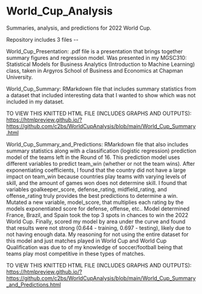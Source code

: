 # World_Cup_Analysis
Summaries, analysis, and predictions for 2022 World Cup.

Repository includes 3 files --

World_Cup_Presentation: .pdf file is a presentation that brings together summary figures and regression model. Was presented in my MGSC310: Statistical Models for Business Analytics (Introduction to Machine Learning) class, taken in Argyros School of Business and Economics at Chapman University.

World_Cup_Summary: RMarkdown file that includes summary statistics from a dataset that included interesting data that I wanted to show which was not included in my dataset. 

TO VIEW THIS KNITTED HTML FILE (INCLUDES GRAPHS AND OUTPUTS): https://htmlpreview.github.io/?https://github.com/c2bs/WorldCupAnalysis/blob/main/World_Cup_Summary.html 

World_Cup_Summary_and_Predictions: RMarkdown file that also includes summary statistics along with a classification (logistic regression) prediction model of the teams left in the Round of 16. This prediction model uses different variables to predict team_win (whether or not the team wins). After exponentiating coefficients, I found that the country did not have a large impact on team_win because countries play teams with varying levels of skill, and the amount of games won does not determine skill. I found that variables goalkeeper_score, defense_rating, midfield_rating, and offense_rating truly provides the best predictions to determine a win. Mutated a new variable, model_score, that multiplies each rating by the models exponentiated score for defense, offense, etc.. Model determined France, Brazil, and Spain took the top 3 spots in chances to win the 2022 World Cup. Finally, scored my model by area under the curve and found that results were not strong (0.644 - training, 0.697 - testing), likely due to not having enough data. My reasoning for not using the entire dataset for this model and just matches played in World Cup and World Cup Qualification was due to of my knowledge of soccer/football being that teams play most competitive in these types of matches.   

TO VIEW THIS KNITTED HTML FILE (INCLUDES GRAPHS AND OUTPUTS): https://htmlpreview.github.io/?https://github.com/c2bs/WorldCupAnalysis/blob/main/World_Cup_Summary_and_Predictions.html
